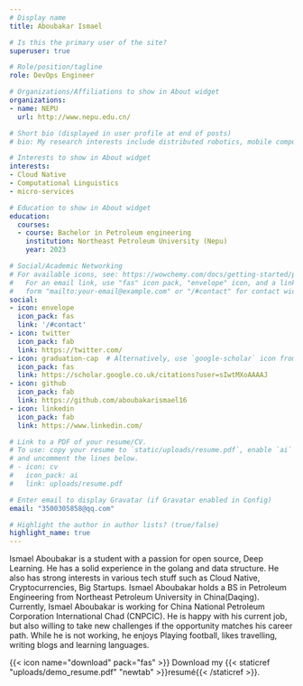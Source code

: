 ```yaml
---
# Display name
title: Aboubakar Ismael

# Is this the primary user of the site?
superuser: true

# Role/position/tagline
role: DevOps Engineer

# Organizations/Affiliations to show in About widget
organizations:
- name: NEPU
  url: http://www.nepu.edu.cn/

# Short bio (displayed in user profile at end of posts)
# bio: My research interests include distributed robotics, mobile computing and programmable matter.

# Interests to show in About widget
interests:
- Cloud Native
- Computational Linguistics
- micro-services

# Education to show in About widget
education:
  courses:
  - course: Bachelor in Petroleum engineering
    institution: Northeast Petroleum University (Nepu)
    year: 2023

# Social/Academic Networking
# For available icons, see: https://wowchemy.com/docs/getting-started/page-builder/#icons
#   For an email link, use "fas" icon pack, "envelope" icon, and a link in the
#   form "mailto:your-email@example.com" or "/#contact" for contact widget.
social:
- icon: envelope
  icon_pack: fas
  link: '/#contact'
- icon: twitter
  icon_pack: fab
  link: https://twitter.com/
- icon: graduation-cap  # Alternatively, use `google-scholar` icon from `ai` icon pack
  icon_pack: fas
  link: https://scholar.google.co.uk/citations?user=sIwtMXoAAAAJ
- icon: github
  icon_pack: fab
  link: https://github.com/aboubakarismael16
- icon: linkedin
  icon_pack: fab
  link: https://www.linkedin.com/

# Link to a PDF of your resume/CV.
# To use: copy your resume to `static/uploads/resume.pdf`, enable `ai` icons in `params.toml`, 
# and uncomment the lines below.
# - icon: cv
#   icon_pack: ai
#   link: uploads/resume.pdf

# Enter email to display Gravatar (if Gravatar enabled in Config)
email: "3500305858@qq.com"

# Highlight the author in author lists? (true/false)
highlight_name: true
---
```


Ismael Aboubakar is a student with a passion for open source, Deep Learning. He has a solid experience in the golang and data structure.
He also has strong interests in various tech stuff such as Cloud Native, Cryptocurrencies, Big Startups.
Ismael Aboubakar holds a BS in Petroleum Engineering from Northeast Petroleum University in China(Daqing).
Currently, Ismael Aboubakar is working for China National Petroleum Corporation International Chad (CNPCIC).
He is happy with his current job, but also willing to take new challenges if the opportunity matches his career path.
While he is not working, he enjoys Playing football, likes travelling, writing blogs and learning languages.

{{< icon name="download" pack="fas" >}} Download my {{< staticref "uploads/demo_resume.pdf" "newtab" >}}resumé{{< /staticref >}}.
